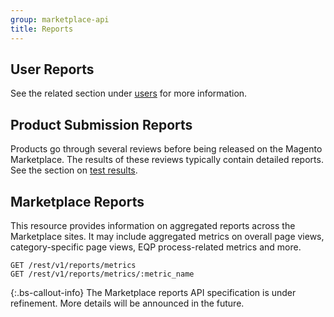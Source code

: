```yaml
---
group: marketplace-api
title: Reports
---
```


## User Reports

See the related section under [users](users.html#user-reports) for more information.

## Product Submission Reports

Products go through several reviews before being released on the Magento Marketplace.  The results of these reviews typically contain detailed reports.  See the section on [test results](test-results.html).

## Marketplace Reports

This resource provides information on aggregated reports across the Marketplace sites. It may include aggregated metrics on overall page views, category-specific page views, EQP process-related metrics and more.

```http
GET /rest/v1/reports/metrics
GET /rest/v1/reports/metrics/:metric_name
```

 {:.bs-callout-info}
The Marketplace reports API specification is under refinement. More details will be announced in the future.
